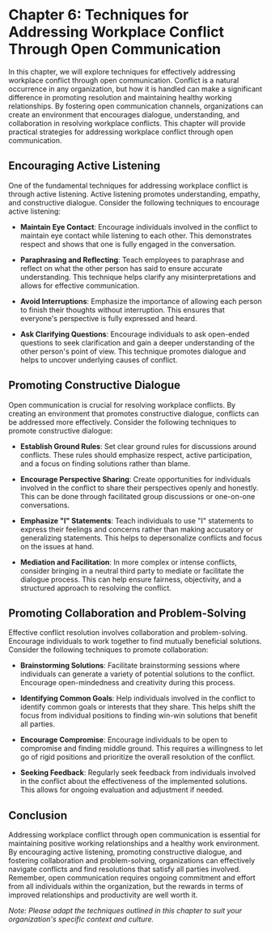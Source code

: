 Chapter 6: Techniques for Addressing Workplace Conflict Through Open Communication
==================================================================================

In this chapter, we will explore techniques for effectively addressing workplace conflict through open communication. Conflict is a natural occurrence in any organization, but how it is handled can make a significant difference in promoting resolution and maintaining healthy working relationships. By fostering open communication channels, organizations can create an environment that encourages dialogue, understanding, and collaboration in resolving workplace conflicts. This chapter will provide practical strategies for addressing workplace conflict through open communication.

Encouraging Active Listening
----------------------------

One of the fundamental techniques for addressing workplace conflict is through active listening. Active listening promotes understanding, empathy, and constructive dialogue. Consider the following techniques to encourage active listening:

* **Maintain Eye Contact**: Encourage individuals involved in the conflict to maintain eye contact while listening to each other. This demonstrates respect and shows that one is fully engaged in the conversation.

* **Paraphrasing and Reflecting**: Teach employees to paraphrase and reflect on what the other person has said to ensure accurate understanding. This technique helps clarify any misinterpretations and allows for effective communication.

* **Avoid Interruptions**: Emphasize the importance of allowing each person to finish their thoughts without interruption. This ensures that everyone's perspective is fully expressed and heard.

* **Ask Clarifying Questions**: Encourage individuals to ask open-ended questions to seek clarification and gain a deeper understanding of the other person's point of view. This technique promotes dialogue and helps to uncover underlying causes of conflict.

Promoting Constructive Dialogue
-------------------------------

Open communication is crucial for resolving workplace conflicts. By creating an environment that promotes constructive dialogue, conflicts can be addressed more effectively. Consider the following techniques to promote constructive dialogue:

* **Establish Ground Rules**: Set clear ground rules for discussions around conflicts. These rules should emphasize respect, active participation, and a focus on finding solutions rather than blame.

* **Encourage Perspective Sharing**: Create opportunities for individuals involved in the conflict to share their perspectives openly and honestly. This can be done through facilitated group discussions or one-on-one conversations.

* **Emphasize "I" Statements**: Teach individuals to use "I" statements to express their feelings and concerns rather than making accusatory or generalizing statements. This helps to depersonalize conflicts and focus on the issues at hand.

* **Mediation and Facilitation**: In more complex or intense conflicts, consider bringing in a neutral third party to mediate or facilitate the dialogue process. This can help ensure fairness, objectivity, and a structured approach to resolving the conflict.

Promoting Collaboration and Problem-Solving
-------------------------------------------

Effective conflict resolution involves collaboration and problem-solving. Encourage individuals to work together to find mutually beneficial solutions. Consider the following techniques to promote collaboration:

* **Brainstorming Solutions**: Facilitate brainstorming sessions where individuals can generate a variety of potential solutions to the conflict. Encourage open-mindedness and creativity during this process.

* **Identifying Common Goals**: Help individuals involved in the conflict to identify common goals or interests that they share. This helps shift the focus from individual positions to finding win-win solutions that benefit all parties.

* **Encourage Compromise**: Encourage individuals to be open to compromise and finding middle ground. This requires a willingness to let go of rigid positions and prioritize the overall resolution of the conflict.

* **Seeking Feedback**: Regularly seek feedback from individuals involved in the conflict about the effectiveness of the implemented solutions. This allows for ongoing evaluation and adjustment if needed.

Conclusion
----------

Addressing workplace conflict through open communication is essential for maintaining positive working relationships and a healthy work environment. By encouraging active listening, promoting constructive dialogue, and fostering collaboration and problem-solving, organizations can effectively navigate conflicts and find resolutions that satisfy all parties involved. Remember, open communication requires ongoing commitment and effort from all individuals within the organization, but the rewards in terms of improved relationships and productivity are well worth it.

*Note: Please adapt the techniques outlined in this chapter to suit your organization's specific context and culture.*
